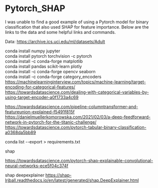 # Pytorch_SHAP

I was unable to find a good example of using a Pytorch model for binary classification that also used SHAP for feature importance.  Below are the links to the data and some helpful links and commands.



Data:  https://archive.ics.uci.edu/ml/datasets/Adult

conda install numpy jupyter  
conda install pytorch torchvision -c pytorch  
conda install -c conda-forge matplotlib  
conda install pandas scikit-learn plotly  
conda install -c conda-forge opencv seaborn  
conda install -c conda-forge category_encoders
https://machinelearninginterview.com/topics/machine-learning/target-encoding-for-categorical-features/
https://towardsdatascience.com/dealing-with-categorical-variables-by-using-target-encoder-a0f1733a4c69

https://towardsdatascience.com/pipeline-columntransformer-and-featureunion-explained-f5491f815f
https://danielmuellerkomorowska.com/2021/02/03/a-deep-feedforward-network-in-pytorch-for-the-titanic-challenge/
https://towardsdatascience.com/pytorch-tabular-binary-classification-a0368da5bb89

conda list --export > requirements.txt


shap

https://towardsdatascience.com/pytorch-shap-explainable-convolutional-neural-networks-ece5f04c374f

shap deepexplainer
https://shap-lrjball.readthedocs.io/en/latest/generated/shap.DeepExplainer.html
